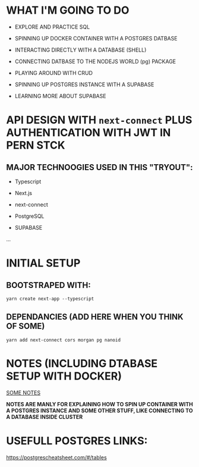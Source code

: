 # WHAT I'M GOING TO DO

- EXPLORE AND PRACTICE SQL

- SPINNING UP DOCKER CONTAINER WITH A POSTGRES DATBASE

- INTERACTING DIRECTLY WITH A DATABASE (SHELL)

- CONNECTING DATBASE TO THE NODEJS WORLD (pg) PACKAGE

- PLAYING AROUND WITH CRUD

- SPINNING UP POSTGRES INSTANCE WITH A SUPABASE

- LEARNING MORE ABOUT SUPABASE

# API DESIGN WITH `next-connect` PLUS AUTHENTICATION WITH JWT IN PERN STCK

## MAJOR TECHNOOGIES USED IN THIS "TRYOUT":

- Typescript

- Next.js

- next-connect

- PostgreSQL

- SUPABASE

...

# INITIAL SETUP

## BOOTSTRAPED WITH:

```
yarn create next-app --typescript
```

## DEPENDANCIES (ADD HERE WHEN YOU THINK OF SOME)

`yarn add next-connect cors morgan pg nanoid`

# NOTES (INCLUDING DTABASE SETUP WITH DOCKER)

[SOME NOTES](/__NOTES/)

**NOTES ARE MANLY FOR EXPLAINING HOW TO SPIN UP CONTAINER WITH A POSTGRES INSTANCE AND SOME OTHER STUFF, LIKE CONNECTING TO A DATABASE INSIDE CLUSTER**

# USEFULL POSTGRES LINKS:

<https://postgrescheatsheet.com/#/tables>